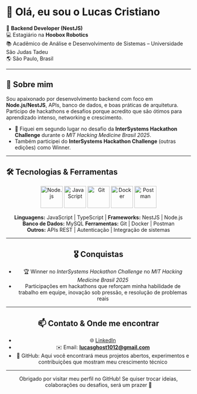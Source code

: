 # 👋 Olá, eu sou o Lucas Cristiano

🎯 **Backend Developer (NestJS)**  
💻 Estagiário na **Hoobox Robotics**  
📚 Acadêmico de Análise e Desenvolvimento de Sistemas – Universidade São Judas Tadeu  
🌎 São Paulo, Brasil  

---

## 🚀 Sobre mim
Sou apaixonado por desenvolvimento backend com foco em **Node.js/NestJS**, APIs, banco de dados, e boas práticas de arquitetura.  
Participo de hackathons e desafios porque acredito que são ótimos para aprendizado intenso, networking e crescimento.  

- 🥈 Fiquei em segundo lugar no desafio da **InterSystems Hackathon Challenge** durante o *MIT Hacking Medicine Brasil 2025*.  
- Também participei do **InterSystems Hackathon Challenge** (outras edições) como Winner.  

---

## 🛠️ Tecnologias & Ferramentas


<div align="center">

<img src="https://cdn.jsdelivr.net/gh/devicons/devicon/icons/nodejs/nodejs-original.svg" height="60" alt="Node.js" />
<img src="https://cdn.jsdelivr.net/gh/devicons/devicon/icons/javascript/javascript-original.svg" height="60" alt="JavaScript" />
<img src="https://cdn.jsdelivr.net/gh/devicons/devicon/icons/git/git-original.svg" height="60" alt="Git" />
<img src="https://cdn.jsdelivr.net/gh/devicons/devicon/icons/docker/docker-original.svg" height="60" alt="Docker" />
<img src="https://www.vectorlogo.zone/logos/getpostman/getpostman-icon.svg" height="60" alt="Postman" />




<div align="center">


 **Linguagens:** JavaScript | TypeScript | 
**Frameworks:** NestJS | Node.js  
 **Banco de Dados:** MySQL 
 **Ferramentas:** Git | Docker | Postman  
 **Outros:** APIs REST | Autenticação | Integração de sistemas  

---

## 🎖️ Conquistas

 
- 🏆 Winner no *InterSystems Hackathon Challenge*  no  *MIT Hacking Medicine Brasil 2025* 
- Participações em hackathons que reforçam minha habilidade de trabalho em equipe, inovação sob pressão, e resolução de problemas reais  

---

## 📫 Contato & Onde me encontrar

- 🌐 [LinkedIn](https://www.linkedin.com/in/lucas-cristiano-aab1b9355/)  
- ✉️ Email: **lucasghost1012@gmail.com**  
- 🐙 GitHub: Aqui você encontrará meus projetos abertos, experimentos e contribuições que mostram meu crescimento técnico  

---

Obrigado por visitar meu perfil no GitHub! Se quiser trocar ideias, colaborações ou desafios, será um prazer 🤝
